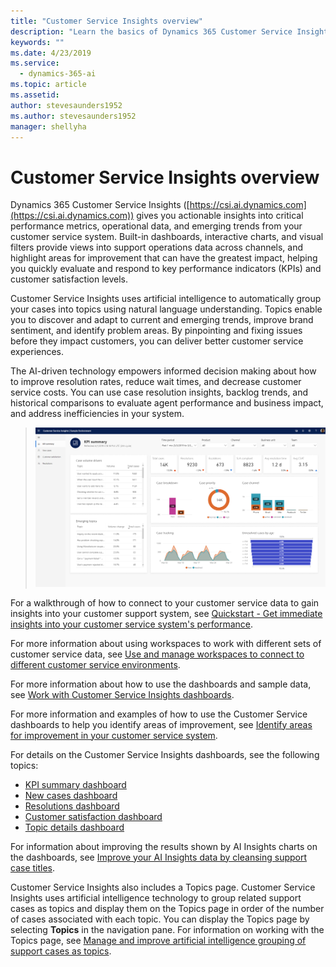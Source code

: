 ```yaml
---
title: "Customer Service Insights overview"
description: "Learn the basics of Dynamics 365 Customer Service Insights."
keywords: ""
ms.date: 4/23/2019
ms.service:
  - dynamics-365-ai
ms.topic: article
ms.assetid: 
author: stevesaunders1952
ms.author: stevesaunders1952
manager: shellyha
---
```


# Customer Service Insights overview

Dynamics 365 Customer Service Insights ([https://csi.ai.dynamics.com](https://csi.ai.dynamics.com)) gives you actionable insights into critical performance metrics, operational data, and emerging trends from your customer service system. Built-in dashboards, interactive charts, and visual filters provide views into support operations data across channels, and highlight areas for improvement that can have the greatest impact, helping you quickly evaluate and respond to key performance indicators (KPIs) and customer satisfaction levels.

Customer Service Insights uses artificial intelligence to automatically group your cases into topics using natural language understanding. Topics enable you to discover and adapt to current and emerging trends, improve brand sentiment, and identify problem areas. By pinpointing and fixing issues before they impact customers, you can deliver better customer service experiences.

The AI-driven technology empowers informed decision making about how to improve resolution rates, reduce wait times, and decrease customer service costs. You can use case resolution insights, backlog trends, and historical comparisons to evaluate agent performance and business impact, and address inefficiencies in your system.

> ![Overview dashboard](media/overview.png)

For a walkthrough of how to connect to your customer service data to gain insights into your customer support system, see [Quickstart - Get immediate insights into your customer service system's performance](quickstart.md).

For more information about using workspaces to work with different sets of customer service data, see [Use and manage workspaces to connect to different customer service environments](use-workspaces.md).

For more information about how to use the dashboards and sample data, see [Work with Customer Service Insights dashboards](use-dashboard-sample-data.md).

For more information and examples of how to use the Customer Service dashboards to help you identify areas of improvement, see [Identify areas for improvement in your customer service system](improve-system.md).

For details on the Customer Service Insights dashboards, see the following topics:

* [KPI summary dashboard](dashboard-kpi-summary.md)
* [New cases dashboard](dashboard-incoming-cases.md)
* [Resolutions dashboard](dashboard-case-resolutions.md)
* [Customer satisfaction dashboard](dashboard-CSAT.md)
* [Topic details dashboard](dashboard-topic-details.md)

For information about improving the results shown by AI Insights charts on the dashboards, see [Improve your AI Insights data by cleansing support case titles](settings.md).

Customer Service Insights also includes a Topics page. Customer Service Insights uses artificial intelligence technology to group related support cases as topics and display them on the Topics page in order of the number of cases associated with each topic. You can display the Topics page by selecting **Topics** in the navigation pane. For information on working with the Topics page, see [Manage and improve artificial intelligence grouping of support cases as topics](topics-page.md).